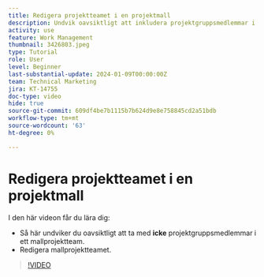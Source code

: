 ```yaml
---
title: Redigera projektteamet i en projektmall
description: Undvik oavsiktligt att inkludera projektgruppsmedlemmar i ett mallprojektteam genom att lära dig hur du redigerar mallprojektteamet.
activity: use
feature: Work Management
thumbnail: 3426803.jpeg
type: Tutorial
role: User
level: Beginner
last-substantial-update: 2024-01-09T00:00:00Z
team: Technical Marketing
jira: KT-14755
doc-type: video
hide: true
source-git-commit: 609df4be7b1115b7b624d9e8e758845cd2a51bdb
workflow-type: tm+mt
source-wordcount: '63'
ht-degree: 0%

---
```


# Redigera projektteamet i en projektmall

I den här videon får du lära dig:

* Så här undviker du oavsiktligt att ta med **icke** projektgruppsmedlemmar i ett mallprojektteam.
* Redigera mallprojektteamet.

>[!VIDEO](https://video.tv.adobe.com/v/3426803/?quality=12&learn=on)
